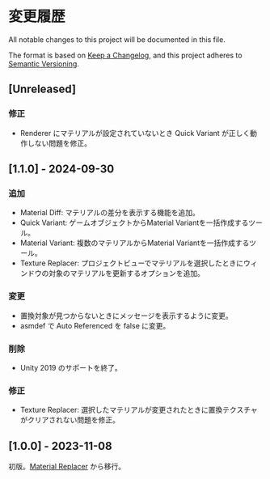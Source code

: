 # 変更履歴
All notable changes to this project will be documented in this file.

The format is based on [Keep a Changelog](https://keepachangelog.com/en/1.0.0/),
and this project adheres to [Semantic Versioning](https://semver.org/spec/v2.0.0.html).

## [Unreleased]

### 修正

- Renderer にマテリアルが設定されていないとき Quick Variant が正しく動作しない問題を修正。

## [1.1.0] - 2024-09-30

### 追加

- Material Diff: マテリアルの差分を表示する機能を追加。
- Quick Variant: ゲームオブジェクトからMaterial Variantを一括作成するツール。
- Material Variant: 複数のマテリアルからMaterial Variantを一括作成するツール。
- Texture Replacer: プロジェクトビューでマテリアルを選択したときにウィンドウの対象のマテリアルを更新するオプションを追加。

### 変更

- 置換対象が見つからないときにメッセージを表示するように変更。
- asmdef で Auto Referenced を false に変更。

### 削除

- Unity 2019 のサポートを終了。

### 修正

- Texture Replacer: 選択したマテリアルが変更されたときに置換テクスチャがクリアされない問題を修正。

## [1.0.0] - 2023-11-08

初版。[Material Replacer](https://github.com/kurotu/MaterialReplacer) から移行。
